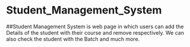 # Student_Management_System

##Student Management System is web page in which users can add the Details of the student with their course and remove respectively. We can also check the student with the Batch and much more.


